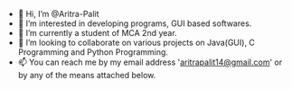 - 👋 Hi, I’m @Aritra-Palit
- 👀 I’m interested in developing programs, GUI based softwares.
- 🌱 I’m currently a student of MCA 2nd year.
- 💞️ I’m looking to collaborate on various projects on Java(GUI), C Programming and Python Programming.
- 📫 You can reach me by my email address 'aritrapalit14@gmail.com' or by any of the means attached below.
